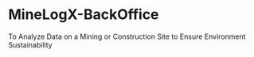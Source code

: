 # MineLogX-BackOffice
To Analyze Data on a Mining or Construction Site to Ensure Environment Sustainability
